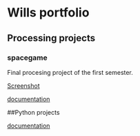 # Wills portfolio

## Processing projects

### spacegame
Final procesing project of the first semester.

[Screenshot](https://github.com/willsnow06/python_programing1/blob/gh-pages/images/Screen%20Shot%202021-03-18%20at%208.38.03%20AM.png?raw=true)

[documentation](src/spaceGame.zip)

##Python projects

[documentation](src/thought-provoking-questions.zip)
